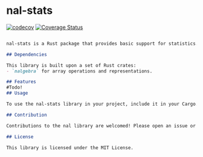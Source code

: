 # nal-stats
[![codecov](https://codecov.io/gh/j-h-stevens/nal-stats/branch/main/graph/badge.svg?token=YOUR_TOKEN)](https://codecov.io/gh/j-h-stevens/nal-stats)
[![Coverage Status](https://coveralls.io/repos/github/j-h-stevens/nal-stats/badge.svg?branch=main)](https://coveralls.io/github/j-h-stevens/nal-stats?branch=main)

```markdown

nal-stats is a Rust package that provides basic support for statistics. Particularly, it implements a variety of statistics-related functions, such as scalar statistics, high-order moment comptation, counting, ranking, covarinces, sample. and empirical density estimation. 

## Dependencies

This library is built upon a set of Rust crates:
- `nalgebra` for array operations and representations. 

## Features
#Todo!
## Usage

To use the nal-stats library in your project, include it in your Cargo.toml dependencies and then import the necessary traits in your Rust code.

## Contribution

Contributions to the nal library are welcomed! Please open an issue or submit a pull request on the GitHub repository.

## License

This library is licensed under the MIT License.
```